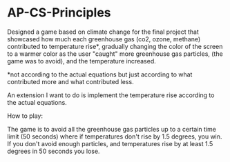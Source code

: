 # AP-CS-Principles
Designed a game based on climate change for the final project that showcased how much each greenhouse gas (co2, ozone, methane) contributed to temperature rise*, gradually changing the color of the screen to a warmer color as the user "caught" more greenhouse gas particles, (the game was to avoid), and the temperature increased. 

*not according to the actual equations but just according to what contributed more and what contributed less. 

An extension I want to do is implement the temperature rise according to the actual equations. 

How to play: 

The game is to avoid all the greenhouse gas particles up to a certain time limit (50 seconds) where if temperatures don't rise by 1.5 degrees, you win. If you don't avoid enough particles, and temperatures rise by at least 1.5 degrees in 50 seconds you lose. 
